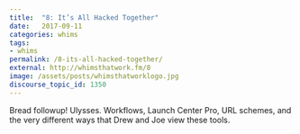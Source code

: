 ```yaml
---
title:  "8: It’s All Hacked Together"
date:   2017-09-11
categories: whims
tags:
- whims
permalink: /8-its-all-hacked-together/
external: http://whimsthatwork.fm/8
image: /assets/posts/whimsthatworklogo.jpg
discourse_topic_id: 1350
---
```

Bread followup! Ulysses. Workflows, Launch Center Pro, URL schemes, and the very different ways that Drew and Joe view these tools.
<!--more-->
